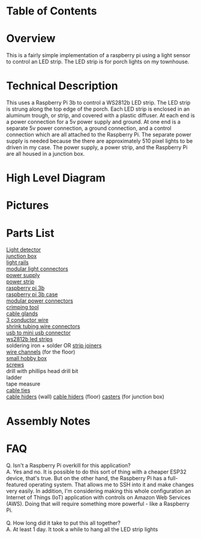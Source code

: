 
# Table of Contents

# Overview
This is a fairly simple implementation of a raspberry pi using a light sensor to control an LED strip. The LED strip is for porch lights on my townhouse.

# Technical Description
This uses a Raspberry Pi 3b to control a WS2812b LED strip. The LED strip is strung along the top edge of the porch. Each LED strip
is enclosed in an aluminum trough, or strip, and covered with a plastic diffuser. At each end is a power connection for a 5v power
supply and ground.  At one end is a separate 5v power connection, a ground connection, and a control connection which are all
attached to the Raspberry Pi. The separate power supply is needed because the there are approximately 510 pixel lights to be driven in my case.
The power supply, a power strip, and the Raspberry Pi are all housed in a junction box.  

# High Level Diagram

# Pictures 

# Parts List
[Light detector](https://a.co/d/iatWxzP)<br>
[junction box](https://www.amazon.com/dp/B07FFMW98K?_encoding=UTF8&psc=1&ref_=cm_sw_r_cp_ud_dp_Q53R1K17GV35AD7ETD8T)<br>
[light rails](https://www.amazon.com/dp/B07F923CXW?_encoding=UTF8&psc=1&ref_=cm_sw_r_cp_ud_dp_M3PXQB7NWN6M433SQ13D)<br>
[modular light connectors](https://www.amazon.com/dp/B01DC0KIT2?_encoding=UTF8&psc=1&ref_=cm_sw_r_cp_ud_dp_7FPAXEZCGPNJF75B87AH)<br>
[power supply](https://www.amazon.com/dp/B07TSKK4FR?_encoding=UTF8&psc=1&ref_=cm_sw_r_cp_ud_dp_C5H0VB2ZD7X5N9FWS5ZP)<br>
[power strip](https://www.amazon.com/dp/B0B38J2RCW?_encoding=UTF8&psc=1&ref_=cm_sw_r_cp_ud_dp_NGQSWW4XAKX024N8B75Q)<br>
[raspberry pi 3b](https://a.co/d/4W5xzi1)<br>
[raspberry pi 3b case](https://a.co/d/iEvAVKc)<br>
[modular power connectors](https://www.amazon.com/dp/B07RW6XVWZ?_encoding=UTF8&psc=1&ref_=cm_sw_r_cp_ud_dp_FFTEP0FKJS06ZBFZYE9B)<br>
[crimping tool](https://www.amazon.com/dp/B07GFLWKTT?_encoding=UTF8&psc=1&ref_=cm_sw_r_cp_ud_dp_CJ3GNW5Q23350F62M5Q7)<br>
[cable glands](https://a.co/d/7p3MsaF)<br>
[3 conductor wire](https://www.amazon.com/dp/B06Y4716V7?_encoding=UTF8&psc=1&ref_=cm_sw_r_cp_ud_dp_BY7KKMJT11VS7TR2KW9B)<br>
[shrink tubing wire connectors](https://www.amazon.com/dp/B09FLZQQ95?_encoding=UTF8&psc=1&ref_=cm_sw_r_cp_ud_dp_VAFF6WAG78XBAE2WKR9X)<br>
[usb to mini usb connector](https://www.amazon.com/dp/B004GETLY2?_encoding=UTF8&psc=1&ref_=cm_sw_r_cp_ud_dp_S4YZF2V6R8KAVAPN4BF1)<br>
[ws2812b led strips](https://www.amazon.com/dp/B01CDTEID0?_encoding=UTF8&psc=1&ref_=cm_sw_r_cp_ud_dp_XNF847VSW59MR645S7A1)<br>
soldering iron + solder OR [strip joiners](https://www.amazon.com/dp/B09L117LB5?_encoding=UTF8&psc=1&ref_=cm_sw_r_cp_ud_dp_00Q135WVJKDME1CT3KP9)<br>
[wire channels](https://www.amazon.com/dp/B09M8M7NST?_encoding=UTF8&psc=1&ref_=cm_sw_r_cp_ud_dp_13G2RZVQ06KH456VK7W4) (for the floor)<br>
[small hobby box](https://www.amazon.com/dp/B07ZRBND1L?_encoding=UTF8&psc=1&ref_=cm_sw_r_cp_ud_dp_RJV7A9WXKJSVNYJR8R9G)<br>
[screws](https://www.amazon.com/dp/B09955X4K1?_encoding=UTF8&psc=1&ref_=cm_sw_r_cp_ud_dp_1616D3FTKE2ZM7T3154G)<br>
drill with phillips head drill bit <br>
ladder<br>
tape measure<br>
[cable ties](https://a.co/d/6m9v6Om)<br>
[cable hiders](https://a.co/d/gkcMCfV) (wall)
[cable hiders](https://a.co/d/eZ0RxNR) (floor)
[casters](https://a.co/d/86DZQPY) (for junction box)


# Assembly Notes

# FAQ
Q. Isn't a Raspberry Pi overkill for this application?<br>
A. Yes and no.  It is possible to do this sort of thing with a cheaper ESP32 device, that's true.  But on the other hand, 
the Raspberry Pi has a full-featured operating system. That allows me to SSH into it and make changes very easily. In addition,
I'm considering making this whole configuration an Internet of Things (IoT) application with controls on Amazon Web Services (AWS).
Doing that will require something more powerful - like a Raspberry Pi. 
<br><br>
Q. How long did it take to put this all together?<br>
A. At least 1 day.  It took a while to hang all the LED strip lights 
<br><br>

